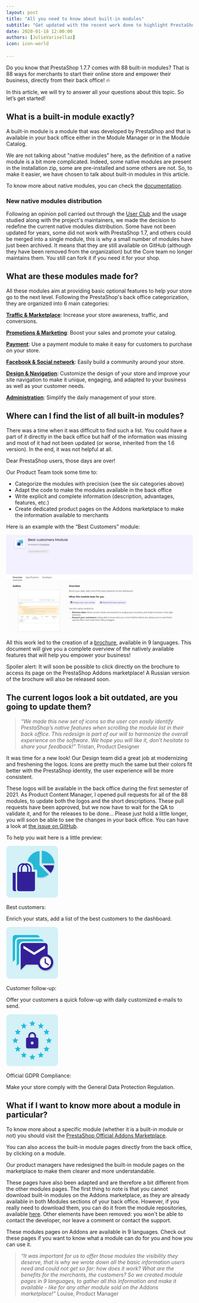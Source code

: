 ```yaml
---
layout: post
title: "All you need to know about built-in modules"
subtitle: "Get updated with the recent work done to highlight PrestaShop modules"
date: 2020-01-18 12:00:00
authors: [JulieVarisellaz]
icon: icon-world

---
```


Do you know that PrestaShop 1.7.7 comes with 88 built-in modules? That is 88 ways for merchants to start their online store and empower their business, directly from their back office! :fire:

In this article, we will try to answer all your questions about this topic. So let’s get started!

## What is a built-in module exactly?

A built-in module is a module that was developed by PrestaShop and that is available in your back office either in the Module Manager or in the Module Catalog. 

We are not talking about "native modules" here, as the definition of a native module is a bit more complicated. Indeed, some native modules are present in the installation zip, some are pre-installed and some others are not. So, to make it easier, we have chosen to talk about built-in modules in this article.

To know more about native modules, you can check the [documentation](https://devdocs.prestashop.com/1.7/development/native-modules/).

### New native modules distribution

Following an opinion poll carried out through the [User Club](https://www.prestashop.com/en/club) and the usage studied along with the project's maintainers, we made the decision to redefine the current native modules distribution. Some have not been updated for years, some did not work with PrestaShop 1.7, and others could be merged into a single module, this is why a small number of modules have just been archived. It means that they are still available on GitHub (although they have been removed from the organization) but the Core team no longer maintains them. You still can fork it if you need it for your shop.

## What are these modules made for? 

All these modules aim at providing basic optional features to help your store go to the next level. Following the PrestaShop's back office categorization, they are organized into 6 main categories:

[**Traffic & Marketplace**](https://addons.prestashop.com/488-trafic-marketplaces?): Increase your store awareness, traffic, and conversions.

[**Promotions & Marketing**](https://addons.prestashop.com/496-promotions-marketing?): Boost your sales and promote your catalog.

[**Payment**](https://addons.prestashop.com/481-paiement?): Use a payment module to make it easy for customers to purchase on your store.

[**Facebook & Social network**](https://addons.prestashop.com/455-facebook-reseaux-sociaux?): Easily build a community around your store.

[**Design & Navigation**](https://addons.prestashop.com/507-design-navigation?): Customize the design of your store and improve your site navigation to make it unique, engaging, and adapted to your business as well as your customer needs.

[**Administration**](https://addons.prestashop.com/440-administration?): Simplify the daily management of your store. 

## Where can I find the list of all built-in modules?

There was a time when it was difficult to find such a list. You could have a part of it directly in the back office but half of the information was missing and most of it had not been updated (or worse, inherited from the 1.6 version). In the end, it was not helpful at all.

Dear PrestaShop users, those days are over! 

Our Product Team took some time to:
* Categorize the modules with precision (see the six categories above)
* Adapt the code to make the modules available in the back office
* Write explicit and complete information (description, advantages, features, etc.)
* Create dedicated product pages on the Addons marketplace to make the information available to merchants

Here is an example with the “Best Customers” module:

![Best Customers product page](/assets/images/2021/01/build-article-modules-fiche-produit-january21.png)

All this work led to the creation of a [brochure](https://app.hubspot.com/documents/4323170/view/76452587?accessId=514827), available in 9 languages. This document will give you a complete overview of the natively available features that will help you empower your business!

Spoiler alert: It will soon be possible to click directly on the brochure to access its page on the PrestaShop Addons marketplace! A Russian version of the brochure will also be released soon.

## The current logos look a bit outdated, are you going to update them?

> _“We made this new set of icons so the user can easily identify PrestaShop’s native features when scrolling the module list in their back office. This redesign is part of our will to harmonize the overall experience on the software. We hope you will like it, don’t hesitate to share your feedback!”_ Tristan, Product Designer

It was time for a new look! Our Design team did a great job at modernizing and freshening the logos. Icons are pretty much the same but their colors fit better with the PrestaShop identity, the user experience will be more consistent. 

These logos will be available in the back office during the first semester of 2021. As Product Content Manager, I opened pull requests for all of the 88 modules, to update both the logos and the short descriptions. These pull requests have been approved, but we now have to wait for the QA to validate it, and for the releases to be done… Please just hold a little longer, you will soon be able to see the changes in your back office. You can have a look at [the issue on GitHub](https://github.com/PrestaShop/PrestaShop/issues/15858). 

To help you wait here is a little preview:

![New logos](/assets/images/2021/01/build-article-modules-logos-best-customers-january21.png)

Best customers:

Enrich your stats, add a list of the best customers to the dashboard.

![New logos](/assets/images/2021/01/build-article-modules-logos-customer-follow-up-january21.png)

Customer follow-up: 

Offer your customers a quick follow-up with daily customized e-mails to send.

![New logos](/assets/images/2021/01/build-article-modules-logos-official-gdpr-january21.png)

Official GDPR Compliance:

Make your store comply with the General Data Protection Regulation.

## What if I want to know more about a module in particular?

To know more about a specific module (whether it is a built-in module or not) you should visit the [PrestaShop Official Addons Marketplace](https://addons.prestashop.com/en/).

You can also access the built-in module pages directly from the back office, by clicking on a module.

Our product managers have redesigned the built-in module pages on the marketplace to make them clearer and more understandable. 

These pages have also been adapted and are therefore a bit different from the other modules pages. The first thing to note is that you cannot download built-in modules on the Addons marketplace, as they are already available in both Modules sections of your back office. However, if you really need to download them, you can do it from the module repositories, available [here](https://github.com/PrestaShop). 
Other elements have been removed: you won't be able to contact the developer, nor leave a comment or contact the support.

These modules pages on Addons are available in 9 languages. Check out these pages if you want to know what a module can do for you and how you can use it. 

> _“It was important for us to offer those modules the visibility they deserve, that is why we wrote down all the basic information users need and could not get so far: how does it work? What are the benefits for the merchants, the customers? So we created module pages in 9 languages, to gather all this information and make it available - like for any other module sold on the Addons marketplace!”_ Louise, Product Manager
